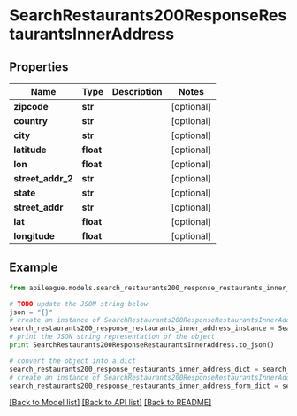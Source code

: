 # SearchRestaurants200ResponseRestaurantsInnerAddress


## Properties

Name | Type | Description | Notes
------------ | ------------- | ------------- | -------------
**zipcode** | **str** |  | [optional] 
**country** | **str** |  | [optional] 
**city** | **str** |  | [optional] 
**latitude** | **float** |  | [optional] 
**lon** | **float** |  | [optional] 
**street_addr_2** | **str** |  | [optional] 
**state** | **str** |  | [optional] 
**street_addr** | **str** |  | [optional] 
**lat** | **float** |  | [optional] 
**longitude** | **float** |  | [optional] 

## Example

```python
from apileague.models.search_restaurants200_response_restaurants_inner_address import SearchRestaurants200ResponseRestaurantsInnerAddress

# TODO update the JSON string below
json = "{}"
# create an instance of SearchRestaurants200ResponseRestaurantsInnerAddress from a JSON string
search_restaurants200_response_restaurants_inner_address_instance = SearchRestaurants200ResponseRestaurantsInnerAddress.from_json(json)
# print the JSON string representation of the object
print SearchRestaurants200ResponseRestaurantsInnerAddress.to_json()

# convert the object into a dict
search_restaurants200_response_restaurants_inner_address_dict = search_restaurants200_response_restaurants_inner_address_instance.to_dict()
# create an instance of SearchRestaurants200ResponseRestaurantsInnerAddress from a dict
search_restaurants200_response_restaurants_inner_address_form_dict = search_restaurants200_response_restaurants_inner_address.from_dict(search_restaurants200_response_restaurants_inner_address_dict)
```
[[Back to Model list]](../README.md#documentation-for-models) [[Back to API list]](../README.md#documentation-for-api-endpoints) [[Back to README]](../README.md)


